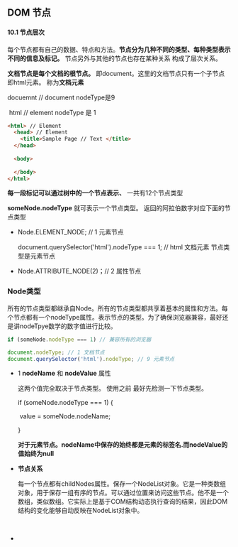 ## DOM 节点



#### 10.1 节点层次

每个节点都有自己的数据、特点和方法。**节点分为几种不同的类型、每种类型表示不同的信息及标记。** 节点另外与其他的节点也存在某种关系 构成了层次关系。

**文档节点是每个文档的根节点。** 即document。这里的文档节点只有一个子节点 即html元素。 称为**文档元素**

docuemnt // document nodeType是9

​	html // element nodeType 是 1

```html
<html> // Element
  <head> // Element
	<title>Sample Page // Text </title>
  </head>
  
  <body>
  	     
  </body>
</html>
```



**每一段标记可以通过树中的一个节点表示、** 一共有12个节点类型 

**someNode.nodeType**  就可表示一个节点类型。 返回的阿拉伯数字对应下面的节点类型

* Node.ELEMENT_NODE; // 1 元素节点

  document.querySelector('html').nodeType === 1; // html 文档元素 节点类型是元素节点 

* Node.ATTRIBUTE_NODE(2)；// 2 属性节点

### Node类型

所有的节点类型都继承自Node。所有的节点类型都共享着基本的属性和方法。每个节点都有一个nodeType属性。表示节点的类型。为了确保浏览器兼容，最好还是讲nodeTpye数学的数字值进行比较。

```javascript
if (someNode.nodeType === 1) // 兼容所有的浏览器

document.nodeType; // 1 文档节点
document.querySelector('html').nodeType; // 9 元素节点
```

* 1 **nodeName** 和 **nodeValue** 属性

  这两个值完全取决于节点类型。 使用之前 最好先检测一下节点类型。

  if (someNode.nodeType === 1) {

  ​	value = someNode.nodeName; 

  }

  **对于元素节点。nodeName中保存的始终都是元素的标签名.而nodeValue的值始终为null**

* **节点关系**

  每一个节点都有childNodes属性。保存一个NodeList对象。它是一种类数组对象，用于保存一组有序的节点。可以通过位置来访问这些节点。他不是一个数组，类似数组。它实际上是基于COM结构动态执行查询的结果，因此DOM结构的变化能够自动反映在NodeList对象中。

  ​

* ​























